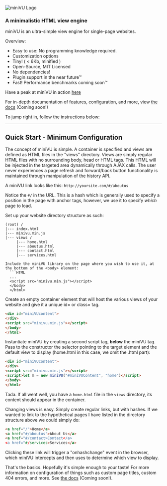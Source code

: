 ![miniVU Logo](https://github.com/shawnmcla/miniVU/blob/master/images/logo_small.png)

### A minimalistic HTML view engine

miniVU is an ultra-simple view engine for single-page websites. 

Overview:
* Easy to use: No programming knowledge required.
* Customization options
* Tiny! ( < 6Kb, minified )
* Open-Source, MIT Licensed
* No dependencies!
* Plugin support in the near future™
* Fast! Performance benchmarks coming soon™ 

Have a peak at miniVU in action [here](https://shawnmcdev.github.io/miniVU/demo/index.html)

For in-depth documentation of features, configuration, and more, view [the docs](#) (Coming soon!)

To jump right in, follow the instructions below:

---

## Quick Start - Minimum Configuration

The concept of miniVU is simple. A container is specified and views are defined as HTML files in the "views" directory. Views are simply regular HTML files with no surrounding body, head or HTML tags. This HTML will be injected in the targeted area dynamically through AJAX calls. The user never experiences a page refresh and forward/back button functionality is maintained through manipulation of the history API.


A miniVU link looks like this:
```http://yoursite.com/#/aboutus```


Notice the ```#/``` in the URL. This is a hash which is generally used to specify a position in the page with anchor tags, however, we use it to specify *which* page to load.


Set up your website directory structure as such:
```
(root) /
|--- index.html
|--- minivu.min.js
|--- views /
     |--- home.html
     |--- aboutus.html
     |--- contact.html
     |--- services.html

Include the miniVU library on the page where you wish to use it, at the bottom of the <body> element:
  ```HTML
  ...
  <script src="minivu.min.js"></script>
  </body>
  </html>
  ```
  
Create an empty container element that will host the various views of your website and give it a unique id= or class= tag.
  ```HTML
  <div id="miniVUcontent">
  </div>
  <script src="minivu.min.js"></script>
  </body>
  </html>
  ```
  
 Instantiate miniVU by creating a second script tag, **below** the miniVU tag. Pass to the constructor the selector pointing to the target element and the default view to display (home.html in this case, we omit the .html part):
 
   ```HTML
  <div id="miniVUcontent">
  </div>
  <script src="minivu.min.js"></script>
<script>let m = new miniVU("#miniVUContent", "home")</script>
  </body>
  </html>
  ```
  
  Tada. If all went well, you have a ```home.html``` file in the ```views``` directory, its content should appear in the container.
  
  Changing views is easy. Simply create regular links, but with hashes. If we wanted to link to the hypothetical pages I have listed in the directory structure above we could simply do:
 
  ```HTML
<a href="/">Home</a>
<a href="#/aboutus">About Us</a>
<a href="#/contact>Contact</a>
<a href="#/services>Services</a>
```

Clicking these link will trigger a "onhashchange" event in the browser, which miniVU intercepts and then uses to determine which view to display.

That's the basics. Hopefully it's simple enough to your taste! For more information on configuration of things such as custom page titles, custom 404 errors, and more. See [the docs](#) (Coming soon!).
